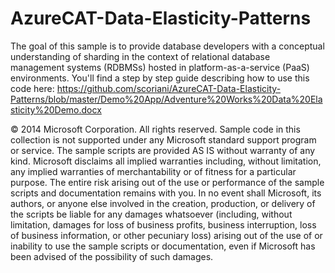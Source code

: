 AzureCAT-Data-Elasticity-Patterns
=================================

The goal of this sample is to provide database developers with a conceptual understanding of sharding in the context of relational database management systems (RDBMSs) hosted in platform-as-a-service (PaaS) environments. 
You'll find a step by step guide describing how to use this code here: https://github.com/scoriani/AzureCAT-Data-Elasticity-Patterns/blob/master/Demo%20App/Adventure%20Works%20Data%20Elasticity%20Demo.docx

© 2014 Microsoft Corporation. All rights reserved. Sample code in this collection is not supported under any Microsoft standard support program or service. The sample scripts are provided AS IS without warranty of any kind. Microsoft disclaims all implied warranties including, without limitation, any implied warranties of merchantability or of fitness for a particular purpose. The entire risk arising out of the use or performance of the sample scripts and documentation remains with you. In no event shall Microsoft, its authors, or anyone else involved in the creation, production, or delivery of the scripts be liable for any damages whatsoever (including, without limitation, damages for loss of business profits, business interruption, loss of business information, or other pecuniary loss) arising out of the use of or inability to use the sample scripts or documentation, even if Microsoft has been advised of the possibility of such damages. 

